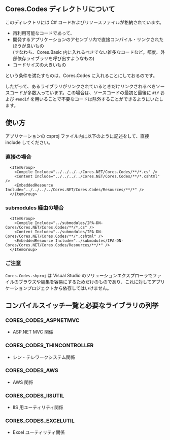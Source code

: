 ﻿## Cores.Codes ディレクトリについて
このディレクトリには C# コードおよびリソースファイルが格納されています。


- 再利用可能なコードであって、
- 開発するアプリケーションのアセンブリ内で直接コンパイル・リンクされたほうが良いもの  
  (すなわち、Cores.Basic 内に入れるべきでない雑多なコードなど。都度、外部依存ライブラリを呼び出すようなもの)
- コードサイズの大きいもの

という条件を満たすものは、Cores.Codes に入れることにしておるのです。


したがって、あるライブラリがリンクされているときだけリンクされるべきソースコードが多数入っています。この場合は、ソースコードの最初と最後に `#if` および `#endif` を用いることで不要なコードは除外することができるようにいたします。


## 使い方
アプリケーションの csproj ファイル内に以下のように記述をして、直接 include してください。
### 直接の場合
```
  <ItemGroup>
    <Compile Include="../../../../Cores.NET/Cores.Codes/**/*.cs" />
    <Content Include="../../../../Cores.NET/Cores.Codes/**/*.cshtml" />
    <EmbeddedResource Include="../../../../Cores.NET/Cores.Codes/Resources/**/*" />
  </ItemGroup>
```
### submodules 経由の場合
```
  <ItemGroup>
    <Compile Include="../submodules/IPA-DN-Cores/Cores.NET/Cores.Codes/**/*.cs" />
    <Content Include="../submodules/IPA-DN-Cores/Cores.NET/Cores.Codes/**/*.cshtml" />
    <EmbeddedResource Include="../submodules/IPA-DN-Cores/Cores.NET/Cores.Codes/Resources/**/*" />
  </ItemGroup>
```



### ご注意
`Cores.Codes.shproj` は Visual Studio のソリューションエクスプローラでファイルのブラウズや編集を容易にするためだけのものであり、これに対してアプリケーションプロジェクトから依存してはいけません。


## コンパイルスイッチ一覧と必要なライブラリの列挙
### CORES_CODES_ASPNETMVC
- ASP&#46;NET MVC 関係

### CORES_CODES_THINCONTROLLER
- シン・テレワークシステム関係

### CORES_CODES_AWS
- AWS 関係

### CORES_CODES_IISUTIL
- IIS 用ユーティリティ関係

### CORES_CODES_EXCELUTIL
- Excel ユーティリティ関係






